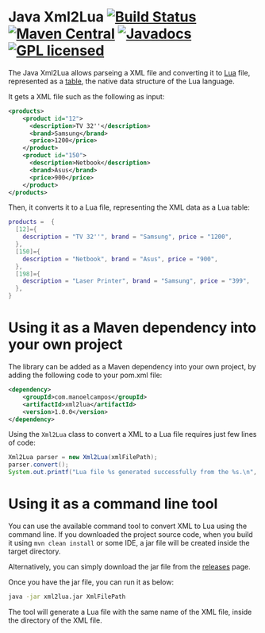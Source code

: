 # Java Xml2Lua [![Build Status](https://travis-ci.org/manoelcampos/JavaXml2Lua.png?branch=master)](https://travis-ci.org/manoelcampos/JavaXml2Lua) [![Maven Central](https://maven-badges.herokuapp.com/maven-central/com.manoelcampos/xml2lua/badge.svg)](https://maven-badges.herokuapp.com/maven-central/com.manoelcampos/xml2lua) [![Javadocs](https://www.javadoc.io/badge/com.manoelcampos/xml2lua.svg)](https://www.javadoc.io/doc/com.manoelcampos/xml2lua) [![GPL licensed](https://img.shields.io/badge/license-GPL-blue.svg)](http://www.gnu.org/licenses/gpl-3.0)

The Java Xml2Lua allows parseing a XML file and converting it to [Lua](http://lua.org) file, represented as a [table](https://www.lua.org/pil/2.5.html), the native data structure of the Lua language.

It gets a XML file such as the following as input:

```xml
<products>
	<product id="12">
	  <description>TV 32''</description>
	  <brand>Samsung</brand>
	  <price>1200</price>
	</product>
	<product id="150">
	  <description>Netbook</description>
	  <brand>Asus</brand>
	  <price>900</price>
	</product>
</products>
```

Then, it converts it to a Lua file, representing the XML data as a Lua table:

```lua
products =  {
  [12]={
    description = "TV 32''", brand = "Samsung", price = "1200", 
  },
  [150]={
    description = "Netbook", brand = "Asus", price = "900", 
  },
  [198]={
    description = "Laser Printer", brand = "Samsung", price = "399", 
  },
}
```

# Using it as a Maven dependency into your own project

The library can be added as a Maven dependency into your own project, by adding the following code to your pom.xml file:

```xml
<dependency>
    <groupId>com.manoelcampos</groupId>
    <artifactId>xml2lua</artifactId>
    <version>1.0.0</version>
</dependency>
```

Using the `Xml2Lua` class to convert a XML to a Lua file requires just few lines of code:

```java
Xml2Lua parser = new Xml2Lua(xmlFilePath);
parser.convert();
System.out.printf("Lua file %s generated successfully from the %s.\n", parser.getLuaFileName(), parser.getXmlFilePath());
```

# Using it as a command line tool

You can use the available command tool to convert XML to Lua using the command line.
If you downloaded the project source code, when you build it using `mvn clean install`
or some IDE, a jar file will be created inside the target directory.

Alternatively, you can simply download the jar file from the [releases](https://github.com/manoelcampos/JavaXml2Lua/releases) page.

Once you have the jar file, you can run it as below:

```bash
java -jar xml2lua.jar XmlFilePath
```

The tool will generate a Lua file with the same name of the XML file, inside the directory of the XML file.

